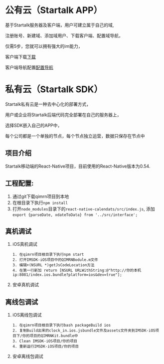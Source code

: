 公有云（Startalk APP）
=====
基于Startalk服务器及客户端，用户可建立属于自己的域,

注册账号、新建域、添加域用户、下载客户端、配置域导航，

仅需5步，您就可以拥有强大的im能力，

客户端下载[下载](https://im.qunar.com/new/#/download)

客户端导航配置[配置导航](https://im.qunar.com/new/#/platform/access_guide/manage_nav?id=manage_nav_mb)

私有云（Startalk SDK）
=====
Startalk私有云是一种去中心化的部署方式，

用户或企业将Startalk后端代码完全部署在自己的服务器上，

选择SDK嵌入自己的APP中，

每个公司都是一个单独的节点，每个节点独立运营，数据只保存在节点中

## 项目介绍
Startalk移动端的React-Native项目，目前使用的React-Native版本为0.54.

## 工程配置:
1. 通过git下载qimrn项目到本地
2. 在根目录下执行`npm install`
3. 打开`node_modules`目录下的`react-native-calendats/src/index.js`, 添加`export {parseDate, xdateToData} from '../src/interface';`

## 真机调试
1. iOS真机调试

	```	
	1. 在qimrn项目根目录下执行npm start
	2. 打开IMSDK-iOS项目中的QIMRNBodule.m文件
	3. 编辑+(NSURL *)getJsCodeLocation方法
	4. 在第一行新加 return [NSURL URLWithString:@"http://你的本机ip:8081/index.ios.bundle?platform=ios&dev=true"];
	```
2. 安卓真机调试

## 离线包调试
1. iOS离线包调试
	
	```	
	1. 在qimrn项目根目录下执行bash packageBuild ios
	2. 复制Build出来的clock_in.ios.jsbundle文件及assets文件夹到IMSDK-iOS项目下/你的项目的QIMRNKit.bundle中
	3. Clean IMSDK-iOS项目/你的项目
	4. 重新运行IMSDK-iOS项目/你的项目
	```
2. 安卓离线包调试

